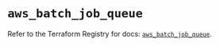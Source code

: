 # `aws_batch_job_queue`

Refer to the Terraform Registry for docs: [`aws_batch_job_queue`](https://registry.terraform.io/providers/hashicorp/aws/6.3.0/docs/resources/batch_job_queue).
